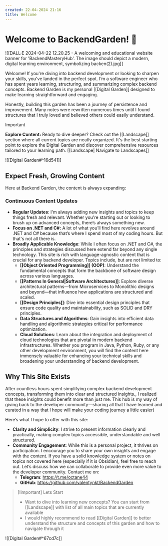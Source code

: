 ```yaml
---
created: 22-04-2024 21:16
title: Welcome
---
```



# Welcome to BackendGarden! 🎉

![[DALL·E 2024-04-22 12.20.25 - A welcoming and educational website banner for 'BackendMasteryHub'. The image should depict a modern, digital learning environment, symbolizing backen(2).jpg]]

Welcome! If you're diving into backend development or looking to sharpen your skills, you've landed in the perfect spot. I’m a software engineer who has spent years learning, structuring, and summarizing complex backend concepts. Backend Garden is my personal [[Digital Garden]] designed to make learning straightforward and engaging.

Honestly, building this garden has been a journey of persistence and improvement. Many notes were rewritten numerous times until I found structures that I truly loved and believed others could easily understand.

> [!important] 
> **Explore Content:** Ready to dive deeper? Check out the [[Landscape]] section where all current topics are neatly organized. It's the best starting point to explore the Digital Garden and discover comprehensive resources tailored to your learning path. [[Landscape| Navigate to Landscapes]]

![[Digital Garden#^16d541]]

## Expect Fresh, Growing Content

Here at Backend Garden, the content is always expanding:

### Continuous Content Updates

- **Regular Updates**: I'm always adding new insights and topics to keep things fresh and relevant. Whether you're starting out or looking to brush up on advanced concepts, there’s always something new.
- **Focus on .NET and C#:** A lot of what you’ll find here revolves around .NET and C# because that’s where I spend most of my coding hours. But that's not all there is.
- **Broadly Applicable Knowledge**: While I often focus on .NET and C#, the principles and strategies discussed here extend far beyond any single technology. This site is rich with language-agnostic content that is crucial for any backend developer. Topics include, but are not limited to:
    - **[[Object Oriented Programming]] (OOP)**: Understand the fundamental concepts that form the backbone of software design across various languages.
    - **[[Patterns In General|Software Architectures]]**: Explore diverse architectural patterns—from Microservices to Monolithic designs and beyond—that influence how applications are structured and scaled.
    - **[[Design Principles]]**: Dive into essential design principles that ensure code quality and maintainability, such as SOLID and DRY principles.
    - **Data Structures and Algorithms**: Gain insights into efficient data handling and algorithmic strategies critical for performance optimization.
    - **Cloud Solutions**: Learn about the integration and deployment of cloud technologies that are pivotal in modern backend infrastructures. Whether you program in Java, Python, Ruby, or any other development environment, you will find the content here immensely valuable for enhancing your technical skills and broadening your understanding of backend development.

## Why This Site Exists

After countless hours spent simplifying complex backend development concepts, transforming them into clear and structured insights., I realized that these insights could benefit more than just me. This hub is my way of giving back to the developer community—sharing all that I have learned and curated in a way that I hope will make your coding journey a little easier)

Here’s what I hope to offer with this site:

- **Clarity and Simplicity**: I strive to present information clearly and practically, making complex topics accessible, understandable and well structured.
- **Community Engagement**: While this is a personal project, it thrives on participation. I encourage you to share your own insights and engage with the content. If you have a solid knowledge system or notes on topics not covered here (especially if it is Obsidian), feel free to reach out. Let’s discuss how we can collaborate to provide even more value to the developer community. Contact me on:
    - **Telegram**: https://t.me/octane44
    - **GitHub**: https://github.com/valentynkt/BackendGarden


> [!important] Lets Start
> - Want to dive into learning new concepts? You can start from [[Landscape]] with list of all main topics that are currently available
> - I would highly recommend to read [[Digital Garden]] to better understand the structure and concepts of this garden and how to navigate through it
> 

![[Digital Garden#^67cd7c]]